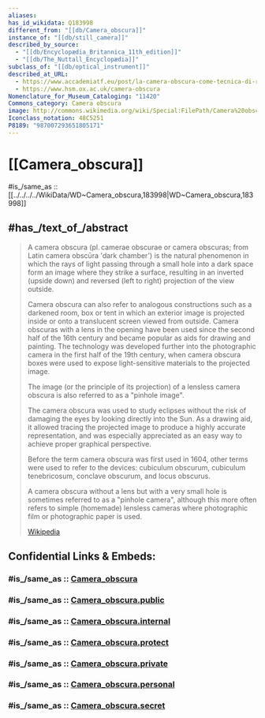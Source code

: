 ```yaml
---
aliases: 
has_id_wikidata: Q183998
different_from: "[[db/Camera_obscura]]"
instance_of: "[[db/still_camera]]"
described_by_source:
  - "[[db/Encyclopædia_Britannica_11th_edition]]"
  - "[[db/The_Nuttall_Encyclopædia]]"
subclass_of: "[[db/optical_instrument]]"
described_at_URL:
  - https://www.accademiatf.eu/post/la-camera-obscura-come-tecnica-di-ripresa
  - https://www.hsm.ox.ac.uk/camera-obscura
Nomenclature_for_Museum_Cataloging: "11420"
Commons_category: Camera obscura
image: http://commons.wikimedia.org/wiki/Special:FilePath/Camera%20obscura.png
Iconclass_notation: 48C5251
P8189: "987007293651805171"
---
```


# [[Camera_obscura]] 

#is_/same_as :: [[../../../../WikiData/WD~Camera_obscura,183998|WD~Camera_obscura,183998]] 

## #has_/text_of_/abstract 

> A camera obscura (pl. camerae obscurae or camera obscuras; 
> from Latin  camera obscūra 'dark chamber') is the natural phenomenon 
> in which the rays of light passing through a small hole into a dark space 
> form an image where they strike a surface, 
> resulting in an inverted (upside down) 
> and reversed (left to right) projection of the view outside.
>
> Camera obscura can also refer to analogous constructions such as a darkened room, box or tent in which an exterior image is projected inside or onto a translucent screen viewed from outside. Camera obscuras with a lens in the opening have been used since the second half of the 16th century and became popular as aids for drawing and painting. The technology was developed further into the photographic camera in the first half of the 19th century, when camera obscura boxes were used to expose light-sensitive materials to the projected image.
>
> The image (or the principle of its projection) of a lensless camera obscura is also referred to as a "pinhole image".
>
> The camera obscura was used to study eclipses without the risk of damaging the eyes by looking directly into the Sun. As a drawing aid, it allowed tracing the projected image to produce a highly accurate representation, and was especially appreciated as an easy way to achieve proper graphical perspective.
>
> Before the term camera obscura was first used in 1604, other terms were used to refer to the devices: cubiculum obscurum, cubiculum tenebricosum, conclave obscurum, and locus obscurus.
>
> A camera obscura without a lens but with a very small hole is sometimes referred to as a "pinhole camera", although this more often refers to simple (homemade) lensless cameras where photographic film or photographic paper is used.
>
> [Wikipedia](https://en.wikipedia.org/wiki/Camera%20obscura) 


## Confidential Links & Embeds: 

### #is_/same_as :: [Camera_obscura](/_Standards/Science/Physics/Optics/Camera/Camera_obscura.md) 

### #is_/same_as :: [Camera_obscura.public](/_public/Science/Physics/Optics/Camera/Camera_obscura.public.md) 

### #is_/same_as :: [Camera_obscura.internal](/_internal/Science/Physics/Optics/Camera/Camera_obscura.internal.md) 

### #is_/same_as :: [Camera_obscura.protect](/_protect/Science/Physics/Optics/Camera/Camera_obscura.protect.md) 

### #is_/same_as :: [Camera_obscura.private](/_private/Science/Physics/Optics/Camera/Camera_obscura.private.md) 

### #is_/same_as :: [Camera_obscura.personal](/_personal/Science/Physics/Optics/Camera/Camera_obscura.personal.md) 

### #is_/same_as :: [Camera_obscura.secret](/_secret/Science/Physics/Optics/Camera/Camera_obscura.secret.md)

